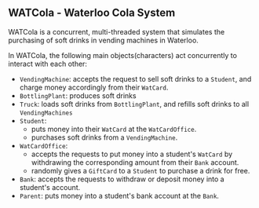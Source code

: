## WATCola - Waterloo Cola System
WATCola is a concurrent, multi-threaded system that simulates the purchasing of soft drinks in vending machines in Waterloo.

In WATCola, the following main objects(characters) act concurrently to interact with each other:
* `VendingMachine`: accepts the request to sell soft drinks to a `Student`, and charge money accordingly from their `WatCard`.
* `BottlingPlant`: produces soft drinks
* `Truck`: loads soft drinks from `BottlingPlant`, and refills soft drinks to all `VendingMachines`
* `Student`:
	* puts money into their `WatCard` at the `WatCardOffice`.
	* purchases soft drinks from a `VendingMachine`.
* `WatCardOffice`:
	* accepts the requests to put money into a student's `WatCard` by withdrawing the corresponding amount from their `Bank` account.
	* randomly gives a `GiftCard` to a `Student` to purchase a drink for free.
* `Bank`: accepts the requests to withdraw or deposit money into a student's account.
* `Parent`: puts money into a student's bank account at the `Bank`.
